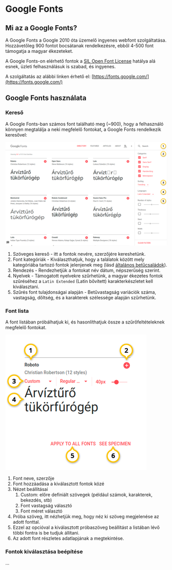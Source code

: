 # Google Fonts

## Mi az a Google Fonts?

A Google Fonts a Google 2010 óta üzemelő ingyenes webfont szolgáltatása. Hozzávetőleg 900 fontot bocsátanak rendelkezésre, ebből 4-500 font támogatja a magyar ékezeteket.

A Google Fonts-on elérhető fontok a [SIL Open Font License](https://en.wikipedia.org/wiki/SIL_Open_Font_License) hatálya alá esnek, üzleti felhasználásuk is szabad, és ingyenes.

A szolgáltatás az alábbi linken érhető el: [https://fonts.google.com/](https://fonts.google.com/)

## Google Fonts használata

### Kereső 

A Google Fonts-ban számos font található meg \(~900\), hogy a felhasználó könnyen megtalálja a neki megfelelő fontokat, a Google Fonts rendelkezik keresővel:

![Keres&#x151; r&#xE9;szei](../.gitbook/assets/gf-1.png)

1. Szöveges kereső - itt a fontok nevére, szerzőjére kereshetünk.
2. Font kategóriák - Kiválaszthatjuk, hogy a találatok között mely kategóriába tartozó fontok jelenjenek meg \(lásd [általános betűcsaládok](https://digikiad.gitbook.io/digitalis-kiadvanyok/css/szoevegek-szoevegkoezi-elemek#betutipusok-betucsaladok)\).
3. Rendezés - Rendezhetjük a fontokat név dátum, népszerűség szerint.
4. Nyelvek - Támogatott nyelvekre szűrhetünk, a magyar ékezetes fontok szűréséhez a `Latin Extended` \(Latin bővített\) karakterkészletet kell kiválasztani.
5. Szűrés font tulajdonságai alapján - Betűvastagság variációk száma, vastagság, dőltség, és a karakterek szélessége alapján szűrhetünk.

### Font lista

A font listában próbálhatjuk ki, és hasonlíthatjuk össze a szűrőfeltételeknek megfelelő fontokat.

![Font n&#xE9;zet](../.gitbook/assets/gf-2.png)

1. Font neve, szerzője
2. Font hozzáadása a kiválasztott fontok közé
3. Nézet beállításai
   1. Custom: előre definiált szövegek \(például számok, karakterek, bekezdés, stb\)
   2. Font vastagság választó
   3. Font méret választó
4. Próba szöveg, itt nézhetjük meg, hogy néz ki szöveg megjelenése az adott fonttal.
5. Ezzel az opcióval a kiválasztott próbaszöveg beállítást a listában lévő többi fontra is be tudjuk állítani.
6. Az adott font részletes adatlapjának a megtekintése.

### Fontok kiválasztása beépítése

...  
  


